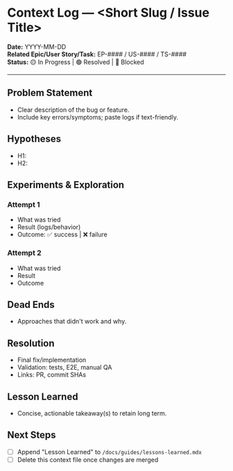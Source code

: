# Context Log — <Short Slug / Issue Title>
**Date:** YYYY-MM-DD  
**Related Epic/User Story/Task:** EP-#### / US-#### / TS-####  
**Status:** 🟡 In Progress | 🟢 Resolved | 🔴 Blocked  

---

## Problem Statement
- Clear description of the bug or feature.
- Include key errors/symptoms; paste logs if text-friendly.

## Hypotheses
- H1: <root cause or solution guess>
- H2: <alternative>

## Experiments & Exploration
### Attempt 1
- What was tried
- Result (logs/behavior)
- Outcome: ✅ success | ❌ failure

### Attempt 2
- What was tried
- Result
- Outcome

## Dead Ends
- Approaches that didn't work and why.

## Resolution
- Final fix/implementation
- Validation: tests, E2E, manual QA
- Links: PR, commit SHAs

## Lesson Learned
- Concise, actionable takeaway(s) to retain long term.

## Next Steps
- [ ] Append "Lesson Learned" to `/docs/guides/lessons-learned.mdx`
- [ ] Delete this context file once changes are merged